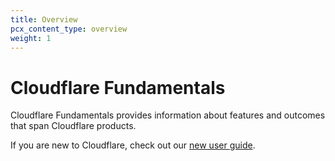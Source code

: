 ```yaml
---
title: Overview
pcx_content_type: overview
weight: 1
---
```


# Cloudflare Fundamentals

Cloudflare Fundamentals provides information about features and outcomes that span Cloudflare products.

If you are new to Cloudflare, check out our [new user guide](/fundamentals/get-started/).